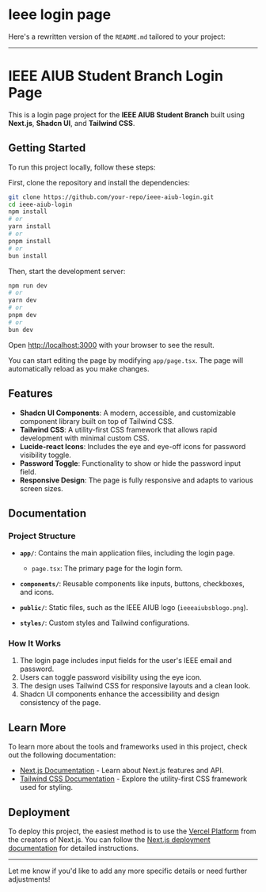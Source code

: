 # Ieee login page
 Here's a rewritten version of the `README.md` tailored to your project:

---

# IEEE AIUB Student Branch Login Page

This is a login page project for the **IEEE AIUB Student Branch** built using **Next.js**, **Shadcn UI**, and **Tailwind CSS**.

## Getting Started

To run this project locally, follow these steps:

First, clone the repository and install the dependencies:

```bash
git clone https://github.com/your-repo/ieee-aiub-login.git
cd ieee-aiub-login
npm install
# or
yarn install
# or
pnpm install
# or
bun install
```

Then, start the development server:

```bash
npm run dev
# or
yarn dev
# or
pnpm dev
# or
bun dev
```

Open [http://localhost:3000](http://localhost:3000) with your browser to see the result.

You can start editing the page by modifying `app/page.tsx`. The page will automatically reload as you make changes.

## Features

- **Shadcn UI Components**: A modern, accessible, and customizable component library built on top of Tailwind CSS.
- **Tailwind CSS**: A utility-first CSS framework that allows rapid development with minimal custom CSS.
- **Lucide-react Icons**: Includes the eye and eye-off icons for password visibility toggle.
- **Password Toggle**: Functionality to show or hide the password input field.
- **Responsive Design**: The page is fully responsive and adapts to various screen sizes.

## Documentation

### Project Structure

- **`app/`**: Contains the main application files, including the login page.
  - `page.tsx`: The primary page for the login form.
  
- **`components/`**: Reusable components like inputs, buttons, checkboxes, and icons.

- **`public/`**: Static files, such as the IEEE AIUB logo (`ieeeaiubsblogo.png`).

- **`styles/`**: Custom styles and Tailwind configurations.

### How It Works

1. The login page includes input fields for the user's IEEE email and password.
2. Users can toggle password visibility using the eye icon.
3. The design uses Tailwind CSS for responsive layouts and a clean look.
4. Shadcn UI components enhance the accessibility and design consistency of the page.

## Learn More

To learn more about the tools and frameworks used in this project, check out the following documentation:

- [Next.js Documentation](https://nextjs.org/docs) - Learn about Next.js features and API.
- [Tailwind CSS Documentation](https://tailwindcss.com/docs) - Explore the utility-first CSS framework used for styling.

## Deployment

To deploy this project, the easiest method is to use the [Vercel Platform](https://vercel.com) from the creators of Next.js. You can follow the [Next.js deployment documentation](https://nextjs.org/docs/deployment) for detailed instructions.

---

Let me know if you'd like to add any more specific details or need further adjustments!

